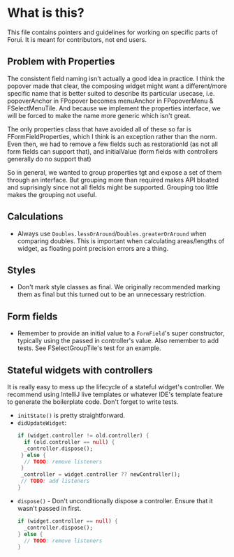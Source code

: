 # What is this?

This file contains pointers and guidelines for working on specific parts of Forui. It is meant for contributors, not
end users.

## Problem with Properties
The consistent field naming isn't actually a good idea in practice. I think the popover made that clear, the composing 
widget might want a different/more specific name that is better suited to describe its particular usecase, i.e. 
popoverAnchor in FPopover becomes menuAnchor in FPopoverMenu & FSelectMenuTile. And because we implement the properties 
interface, we will be forced to make the name more generic which isn't great.

The only properties class that have avoided all of these so far is FFormFieldProperties, which I think is an exception 
rather than the norm. Even then, we had to remove a few fields such as restorationId (as not all form fields can support 
that), and initialValue (form fields with controllers generally do no support that)

So in general, we wanted to group properties tgt and expose a set of them through an interface. But grouping more than 
required makes API bloated and suprisingly since not all fields might be supported. Grouping too little makes the 
grouping not useful.

## Calculations
* Always use `Doubles.lessOrAround`/`Doubles.greaterOrAround` when comparing doubles. This is important when calculating
  areas/lengths of widget, as floating point precision errors are a thing.

## Styles
* Don't mark style classes as final. We originally recommended marking them as final but this turned out to be an
  unnecessary restriction.

## Form fields
* Remember to provide an initial value to a `FormField`'s super constructor, typically using the passed in controller's
  value. Also remember to add tests. See FSelectGroupTile's test for an example.

## Stateful widgets with controllers
It is really easy to mess up the lifecycle of a stateful widget's controller. We recommend using IntelliJ live templates
or whatever IDE's template feature to generate the boilerplate code. Don't forget to write tests.

* `initState()` is pretty straightforward.
* `didUpdateWidget`:
  ```dart
  if (widget.controller != old.controller) {
    if (old.controller == null) {
    _controller.dispose();
   } else {
    // TODO: remove listeners
   }
   _controller = widget.controller ?? newController();
   // TODO: add listeners
  }
  ```
* `dispose()` - Don't unconditionally dispose a controller. Ensure that it wasn't passed in first.
  ```dart
  if (widget.controller == null) {
    _controller.dispose();
  } else {
    // TODO: remove listeners
  }
  ```

